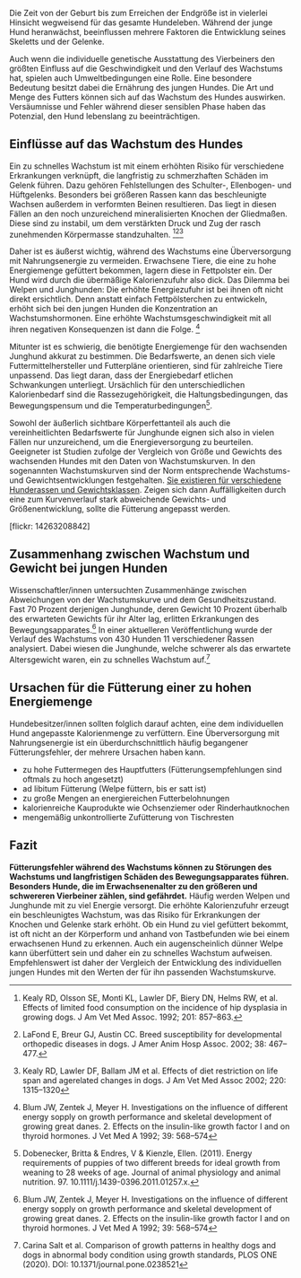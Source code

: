 Die Zeit von der Geburt bis zum Erreichen der Endgröße ist in vielerlei Hinsicht wegweisend für das gesamte Hundeleben. Während der junge Hund heranwächst, beeinflussen mehrere Faktoren die Entwicklung seines Skeletts und der Gelenke. 

Auch wenn die individuelle genetische Ausstattung des Vierbeiners den größten Einfluss auf die Geschwindigkeit und den Verlauf des Wachstums hat, spielen auch Umweltbedingungen eine Rolle. Eine besondere Bedeutung besitzt dabei die Ernährung des jungen Hundes. Die Art und Menge des Futters können sich auf das Wachstum des Hundes auswirken. Versäumnisse und Fehler während dieser sensiblen Phase haben das Potenzial, den Hund lebenslang zu beeinträchtigen.

## Einflüsse auf das Wachstum des Hundes

Ein zu schnelles Wachstum ist mit einem erhöhten Risiko für verschiedene Erkrankungen verknüpft, die langfristig zu schmerzhaften Schäden im Gelenk führen. Dazu gehören Fehlstellungen des Schulter-, Ellenbogen- und Hüftgelenks. Besonders bei größeren Rassen kann das beschleunigte Wachsen außerdem in verformten Beinen resultieren. Das liegt in diesen Fällen an den noch unzureichend mineralisierten Knochen der Gliedmaßen. Diese sind zu instabil, um dem verstärkten Druck und Zug der rasch zunehmenden Körpermasse standzuhalten. [^D][^E][^F]

Daher ist es äußerst wichtig, während des Wachstums eine Überversorgung mit Nahrungsenergie zu vermeiden. Erwachsene Tiere, die eine zu hohe Energiemenge gefüttert bekommen, lagern diese in Fettpolster ein. Der Hund wird durch die übermäßige Kalorienzufuhr also dick. Das Dilemma bei Welpen und Junghunden: Die erhöhte Energiezufuhr ist bei ihnen oft nicht direkt ersichtlich. Denn anstatt einfach Fettpölsterchen zu entwickeln, erhöht sich bei den jungen Hunden die Konzentration an Wachstumshormonen. Eine erhöhte Wachstumsgeschwindigkeit mit all ihren negativen Konsequenzen ist dann die Folge. [^G]

Mitunter ist es schwierig, die benötigte Energiemenge für den wachsenden Junghund akkurat zu bestimmen. Die Bedarfswerte, an denen sich viele Futtermittelhersteller und Futterpläne orientieren, sind für zahlreiche Tiere unpassend. Das liegt daran, dass der Energiebedarf etlichen Schwankungen unterliegt. Ursächlich für den unterschiedlichen Kalorienbedarf sind die Rassezugehörigkeit, die Haltungsbedingungen, das Bewegungspensum und die Temperaturbedingungen[^C]. 

Sowohl der äußerlich sichtbare Körperfettanteil als auch die vereinheitlichten Bedarfswerte für Junghunde eignen sich also in vielen Fällen nur unzureichend, um die Energieversorgung zu beurteilen. Geeigneter ist Studien zufolge der Vergleich von Größe und Gewichts des wachsenden Hundes mit den Daten von Wachstumskurven. In den sogenannten Wachstumskurven sind der Norm entsprechende Wachstums- und Gewichtsentwicklungen festgehalten. [Sie existieren für verschiedene Hunderassen und Gewichtsklassen](https://www.waltham.com/resources/puppy-growth-charts). Zeigen sich dann Auffälligkeiten durch eine zum Kurvenverlauf stark abweichende Gewichts- und Größenentwicklung, sollte die Fütterung angepasst werden. 

[flickr: 14263208842]

## Zusammenhang zwischen Wachstum und Gewicht bei jungen Hunden

Wissenschaftler/innen untersuchten Zusammenhänge zwischen Abweichungen von der Wachstumskurve und dem Gesundheitszustand. Fast 70 Prozent derjenigen Junghunde, deren Gewicht 10 Prozent überhalb des erwarteten Gewichts für ihr Alter lag, erlitten Erkrankungen des Bewegungsapparates.[^H] In einer aktuelleren Veröffentlichung wurde der Verlauf des Wachstums von 430 Hunden 11 verschiedener Rassen analysiert. Dabei wiesen die Junghunde, welche schwerer als das erwartete Altersgewicht waren, ein zu schnelles Wachstum auf.[^I]

## Ursachen für die Fütterung einer zu hohen Energiemenge

Hundebesitzer/innen sollten folglich darauf achten, eine dem individuellen Hund angepasste Kalorienmenge zu verfüttern. Eine Überversorgung mit Nahrungsenergie ist ein überdurchschnittlich häufig begangener Fütterungsfehler, der mehrere Ursachen haben kann. 

- zu hohe Futtermegen des Hauptfutters (Fütterungsempfehlungen sind oftmals zu hoch angesetzt)
- ad libitum Fütterung (Welpe füttern, bis er satt ist)
- zu große Mengen an energiereichen Futterbelohnungen
- kalorienreiche Kauprodukte wie Ochsenziemer oder Rinderhautknochen
- mengemäßig unkontrollierte Zufütterung von Tischresten

## Fazit

**Fütterungsfehler während des Wachstums können zu Störungen des Wachstums und langfristigen Schäden des Bewegungsapparates führen. Besonders Hunde, die im Erwachsenenalter zu den größeren und schwereren Vierbeiner zählen, sind gefährdet.** Häufig werden Welpen und Junghunde mit zu viel Energie versorgt. Die erhöhte Kalorienzufuhr erzeugt ein beschleunigtes Wachstum, was das Risiko für Erkrankungen der Knochen und Gelenke stark erhöht. Ob ein Hund zu viel gefüttert bekommt, ist oft nicht an der Körperform und anhand von Tastbefunden wie bei einem erwachsenen Hund zu erkennen. Auch ein augenscheinlich dünner Welpe kann überfüttert sein und daher ein zu schnelles Wachstum aufweisen. Empfehlenswert ist daher der Vergleich der Entwicklung des individuellen jungen Hundes mit den Werten der für ihn passenden Wachstumskurve. 





[^A]: Nap, R. C., & Hazewinkel, H. A. W. (1994). Growth and skeletal development in the dog in relation to nutrition; a review. Veterinary Quarterly, 16(1), 50–59. doi:10.1080/01652176.1994.9694417 

[^B]: Dämmrich, K. (1991). Relationship between Nutrition and Bone Growth in Large and Giant Dogs. The Journal of Nutrition, 121(suppl_11), S114–S121. doi:10.1093/jn/121.suppl_11.s114 

[^C]: Dobenecker, Britta & Endres, V & Kienzle, Ellen. (2011). Energy requirements of puppies of two different breeds for ideal growth from weaning to 28 weeks of age. Journal of animal physiology and animal nutrition. 97. 10.1111/j.1439-0396.2011.01257.x. 

[^D]: Kealy RD, Olsson SE, Monti KL, Lawler DF, Biery DN, Helms RW, et al. Effects of limited food consumption on the incidence of hip dysplasia in growing dogs. J Am Vet Med Assoc. 1992; 201: 857–863.

[^G]: Blum JW, Zentek J, Meyer H. Investigations on the influence of different energy sopply on growth performance and skeletal development of growing great danes. 2. Effects on the insulin-like growth factor I and on thyroid hormones. J Vet Med A 1992; 39: 568–574


[^E]: LaFond E, Breur GJ, Austin CC. Breed susceptibility for developmental orthopedic diseases in dogs. J Amer Anim Hosp Assoc. 2002; 38: 467–477.

[^F]: Kealy RD, Lawler DF, Ballam JM et al. Effects of diet restriction on life span and agerelated changes in dogs. J Am Vet Med Assoc 2002; 220: 1315–1320

[^H]: Blum JW, Zentek J, Meyer H. Investigations on the influence of different energy sopply on growth performance and skeletal development of growing great danes. 2. Effects on the insulin-like growth factor I and on thyroid hormones. J Vet Med A 1992; 39: 568–574

[^I]: Carina Salt et al. Comparison of growth patterns in healthy dogs and dogs in abnormal body condition using growth standards, PLOS ONE (2020). DOI: 10.1371/journal.pone.0238521
